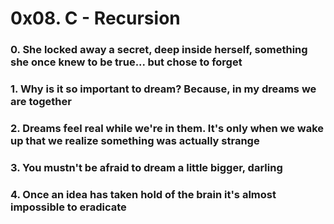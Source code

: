 # 0x08. C - Recursion

### 0. She locked away a secret, deep inside herself, something she once knew to be true... but chose to forget

### 1. Why is it so important to dream? Because, in my dreams we are together

###  2. Dreams feel real while we're in them. It's only when we wake up that we realize something was actually strange

### 3. You mustn't be afraid to dream a little bigger, darling

### 4. Once an idea has taken hold of the brain it's almost impossible to eradicate


